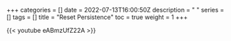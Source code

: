 +++
categories = []
date = 2022-07-13T16:00:50Z
description = " "
series = []
tags = []
title = "Reset Persistence"
toc = true
weight = 1
+++

{{< youtube eABmzUfZ22A >}}